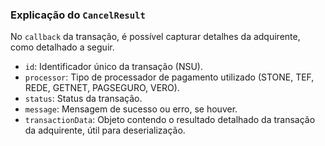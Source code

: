 ### Explicação do `CancelResult`

No `callback` da transação, é possível capturar detalhes da adquirente, como detalhado a seguir.

 - `id`: Identificador único da transação (NSU).
 - `processor`: Tipo de processador de pagamento utilizado (STONE, TEF, REDE, GETNET, PAGSEGURO, VERO).
 - `status`: Status da transação.
 - `message`: Mensagem de sucesso ou erro, se houver.
 - `transactionData`: Objeto contendo o resultado detalhado da transação da adquirente, útil para deserialização.
